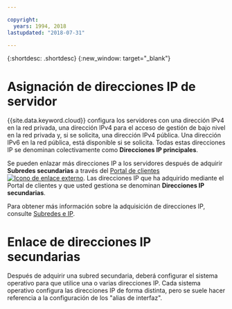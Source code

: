 ```yaml
---

copyright:
  years: 1994, 2018
lastupdated: "2018-07-31"

---
```


{:shortdesc: .shortdesc}
{:new_window: target="_blank"}

# Asignación de direcciones IP de servidor

{{site.data.keyword.cloud}} configura los servidores con una dirección IPv4 en la red
privada, una dirección IPv4 para el acceso de gestión de bajo nivel en la
red privada y, si se solicita, una dirección IPv4 pública.
Una dirección IPv6 en la red pública, está disponible si se solicita. Todas estas
direcciones IP se denominan colectivamente como **Direcciones IP principales**.

Se pueden enlazar más direcciones IP a los servidores después de adquirir **Subredes secundarias** a través del [Portal de clientes ![Icono de enlace externo](../../icons/launch-glyph.svg "Icono de enlace externo")](https://control.softlayer.com). Las direcciones IP que ha adquirido mediante el Portal de clientes y que usted gestiona se denominan **Direcciones IP secundarias**.

Para obtener más información sobre la adquisición de direcciones IP, consulte [Subredes e IP](https://console.bluemix.net/docs/infrastructure/subnets/).


# Enlace de direcciones IP secundarias

Después de adquirir una subred secundaria, deberá configurar
el sistema operativo para que utilice una o varias direcciones IP. Cada sistema operativo configura las direcciones IP de forma distinta, pero se suele hacer referencia a la configuración de los "alias de interfaz". 
